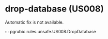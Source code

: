 # drop-database (US008)

Automatic fix is not available.

::: pgrubic.rules.unsafe.US008.DropDatabase
